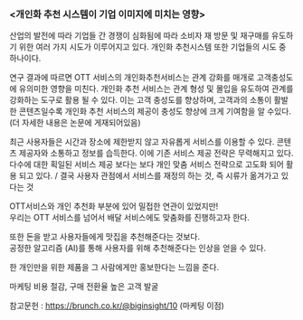### <개인화 추천 시스템이 기업 이미지에 미치는 영향>  
 
산업의 발전에 따라 기업들 간 경쟁이 심화됨에 따라 소비자 재 방문 및 재구매를 유도하기 위한 여러 가지 시도가 이루어지고 있다. 개인화 추천시스템 또한 기업들의 시도 중 하나이다.  
 
연구 결과에 따르면 OTT 서비스의 개인화추천서비스는 관계 강화를 매개로 고객충성도에 유의미한 영향을 미친다. 개인화 추천 서비스는 관계 형성 및 몰입을 유도하여 관계를 강화하는 도구로 활용 될 수 있다. 이는 고객 충성도를 향상하며, 고객과의 소통이 활발한 콘텐츠일수록 개인화 추천 서비스의 제공이 충성도 향상에 크게 기여함을 알 수있다. (더 자세한 내용은 논문에 게재되어있음)  
 
최근 사용자들은 시간과 장소에 제한받지 않고 자유롭게 서비스를 이용할 수 있다. 콘텐츠 제공자와 소통하고 정보를 습득한다. 이에 기존 서비스 제공 전략은 무력해지고 있다. 다수에 대한 획일된 서비스 제공 보다는 보다 개인 맞춤 서비스 전략으로 고도화 되어 활용 되고 있다. / 결국 사용자 관점에서 서비스를 재정의 하는 것, 즉 시류가 옮겨가고 있다는 것  
 
OTT서비스와 개인 추천화 부분에 있어 밀접한 연관이 있었지만!  
우리는 OTT 서비스를 넘어서 배달 서비스에도 맞춤화를 진행하고자 한다.  
 
또한 돈을 받고 사용자들에게 맛집을 추천해준다는 것보다.  
공정한 알고리즘 (AI)를 통해 사용자를 위해 추천해준다는 인상을 얻을 수 있다.  
 
한 개인만을 위한 제품을 그 사람에게만 홍보한다는 느낌을 준다.   
 
마케팅 비용 절감, 구매 전환율 높은 고객 발굴  
 
참고문헌 : https://brunch.co.kr/@biginsight/10 (마케팅 이점)  